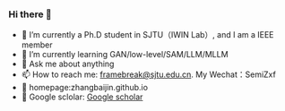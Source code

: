 ### Hi there 👋

- 🔭 I’m currently a Ph.D student in SJTU（IWIN Lab）, and I am a IEEE member
- 🌱 I’m currently learning GAN/low-level/SAM/LLM/MLLM
- 💬 Ask me about anything
- 📫 How to reach me: framebreak@sjtu.edu.cn. My Wechat：SemiZxf
- 🌱 homepage:zhangbaijin.github.io
- 💬 Google sclolar: [Google scholar](https://scholar.google.co.jp/citations?hl=zh-CN&user=Y6Z5xQQAAAAJ) 


